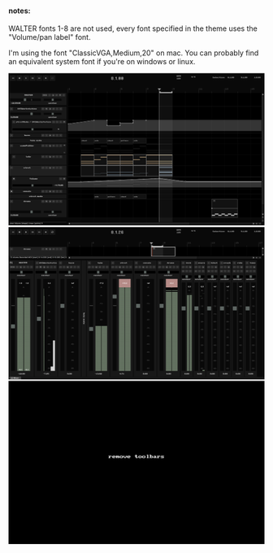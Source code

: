 


#### notes:

WALTER fonts 1-8 are not used, every font specified in the theme uses the "Volume/pan label" font.

I'm using the font "ClassicVGA,Medium,20" on mac. You can probably find an equivalent system font if you're on windows or linux.

![tcp](tcp.png)
![mcp](mcp.png)
![remove toolbars](removeToolbars.gif)
